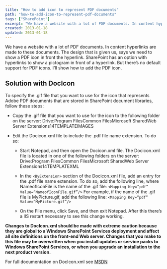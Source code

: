 ```yaml
---
title: "How to add icon to represent PDF documents"
path: "how-to-add-icon-to-represent-pdf-documents"
tags: ["SharePoint"]
excerpt: "We have a website with a lot of PDF documents. In content hyperlinks are made to these documents. The design that is given us, says we need to show a PDF icon in front the hyperlink. SharePoint has an option with hyperlinks to show a pictogram in front of a hyperlink. But there’s no default support for PDF icons. I’ll show how to add the PDF icon."
created: 2013-01-18
updated: 2013-01-18
---
```


We have a website with a lot of PDF documents. In content hyperlinks are made to these documents. The design that is given us, says we need to show a PDF icon in front the hyperlink. SharePoint has an option with hyperlinks to show a pictogram in front of a hyperlink. But there’s no default support for PDF icons. I’ll show how to add the PDF icon.

## Solution with DocIcon

To specify the .gif file that you want to use for the icon that represents Adobe PDF documents that are stored in SharePoint document libraries, follow these steps:

* Copy the .gif file that you want to use for the icon to the following folder on the server:
Drive:Program FilesCommon FilesMicrosoft SharedWeb Server Extensions14TEMPLATEIMAGES

* Edit the Docicon.xml file to include the .pdf file name extension. To do so:
  * Start Notepad, and then open the Docicon.xml file. The Docicon.xml file is located in one of the following folders on the server:
    Drive:Program FilesCommon FilesMicrosoft SharedWeb Server Extensions14TEMPLATEXML

  * In the `<ByExtension>` section of the Docicon.xml file, add an entry for the .pdf file name extension. To do so, add the following line, where NameofIconFile is the name of the .gif file: `<Mapping Key=”pdf” Value=”NameofIconFile.gif”/>` For example, if the name of the .gif file is MyPicture.gif, add the following line: `<Mapping Key=”pdf” Value=”MyPicture.gif”/>`
  * On the File menu, click Save, and then exit Notepad.
After this there’s a IIS restart necessary to see this change working.

__Changes to DocIcon.xml should be made with extreme caution because they are global to a Windows SharePoint Services deployment and affect all site definitions on the front-end Web server. Changes that you make to this file may be overwritten when you install updates or service packs to Windows SharePoint Services, or when you upgrade an installation to the next product version.__

For full documentation on DocIcon.xml see [MSDN](http://msdn.microsoft.com/en-us/library/ms463701(v=office.12).aspx)
